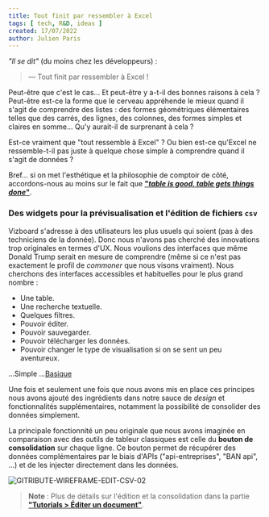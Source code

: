 ```yaml
---
title: Tout finit par ressembler à Excel
tags: [ tech, R&D, ideas ]
created: 17/07/2022
author: Julien Paris
---
```


_"Il se dit"_ (du moins chez les développeurs) :

> — Tout finit par ressembler à Excel !

Peut-être que c'est le cas... Et peut-être y a-t-il des bonnes raisons à cela ? Peut-être est-ce la forme que le cerveau appréhende le mieux quand il s'agit de comprendre des listes : des formes géométriques élémentaires telles que des carrés, des lignes, des colonnes, des formes simples et claires en somme... Qu'y aurait-il de surprenant à cela ?

Est-ce vraiment que "tout ressemble à Excel" ? Ou bien est-ce qu'Excel ne ressemble-t-il pas juste à quelque chose simple à comprendre quand il s'agit de données ?

Bref... si on met l'esthétique et la philosophie de comptoir de côté, accordons-nous au moins sur le fait que **["_table is good, table gets things done_"](https://youtu.be/qUTtKYMk7u8?t=141)**.

### Des widgets pour la prévisualisation et l'édition de fichiers `csv`

Vizboard s'adresse à des utilisateurs les plus usuels qui soient (pas à des techniciens de la donnée). Donc nous n'avons pas cherché des innovations trop originales en termes d'UX. Nous voulions des interfaces que même Donald Trump serait en mesure de comprendre (même si ce n'est pas exactement le profil de _commoner_ que nous visons vraiment). Nous cherchons des interfaces accessibles et habituelles pour le plus grand nombre : 

- Une table.
- Une recherche textuelle.
- Quelques filtres.
- Pouvoir éditer.
- Pouvoir sauvegarder.
- Pouvoir télécharger les données.
- Pouvoir changer le type de visualisation si on se sent un peu aventureux.

...Simple
...[Basique](https://www.youtube.com/watch?v=2bjk26RwjyU&ab_channel=orelsan)

Une fois et seulement une fois que nous avons mis en place ces principes nous avons ajouté des ingrédients dans notre sauce de _design_ et fonctionnalités supplémentaires, notamment la possibilité de consolider des données simplement.

La principale fonctionnité un peu originale que nous avons imaginée en comparaison avec des outils de tableur classiques est celle du **bouton de consolidation** sur chaque ligne. Ce bouton permet de récupérer des données complémentaires par le biais d'APIs ("api-entreprises", "BAN api", ...) et de les injecter directement dans les données.

![GITRIBUTE-WIREFRAME-EDIT-CSV-02](https://raw.githubusercontent.com/multi-coop/vizboard-website-content/main/images/schemas/Multi-gitribute-wireframe-edit-csv-02.png)

> **Note** : Plus de détails sur l'édition et la consolidation dans la partie **["Tutorials > Éditer un document"](/tutorial-edition)**.
